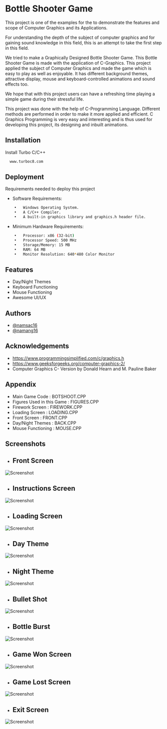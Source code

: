 
# Bottle Shooter Game

This project is one of the examples for the to demonstrate the features and scope of Computer Graphics and its Applications.

For understanding the depth of the subject of computer graphics and for gaining sound knowledge in this field, this is an attempt to take the first step in this field. 

We tried to make a Graphically Designed Bottle Shooter Game. This Bottle Shooter Game is made with the application of C-Graphics. This project applied the subject of Computer Graphics and made the game which is easy to play as well as enjoyable. It has different background themes, attractive display, mouse and keyboard-controlled animations and sound effects too.

We hope that with this project users can have a refreshing time playing a simple game during their stressful life.

This project was done with the help of C-Programming Language.  Different methods are performed in order to make it more applied and efficient. C Graphics Programming is very easy and interesting and is thus used for developing this project, its designing and inbuilt animations.



## Installation 

Install Turbo C/C++ 

```bash 
  www.turboc8.com
```
    
## Deployment

Requirements needed to deploy this project 

- Software Requirements:
```bash
    •	Windows Operating System.
    •	A C/C++ Compiler.
    •	A built-in graphics library and graphics.h header file.

```
- Minimum Hardware Requirements:
```bash
    •	Processor: x86 (32-bit)
    •	Processor Speed: 500 MHz
    •	Storage/Memory: 15 MB
    •	RAM: 64 MB
    •	Monitor Resolution: 640*480 Color Monitor

```


  
## Features

- Day/Night Themes
- Keyboard Functioning
- Mouse Functioning
- Awesome UI/UX

  
## Authors

- [@namsac16](https://www.github.com/namsac16)
- [@namang16](https://www.github.com/namang16)

  
## Acknowledgements

 - https://www.programmingsimplified.com/c/graphics.h
 - https://www.geeksforgeeks.org/computer-graphics-2/
 - Computer Graphics C- Version by Donald Hearn and M. Pauline Baker
  
## Appendix

- Main Game Code : BOTSHOOT.CPP
- Figures Used in this Game : FIGURES.CPP
- Firework Screen : FIREWORK.CPP
- Loading Screen : LOADING.CPP
- Front Screen : FRONT.CPP
- Day/Night Themes : BACK.CPP
- Mouse Functioning : MOUSE.CPP

## Screenshots
- ## Front Screen
![Screenshot](https://github.com/namang16/Bottle-Shooter-Game/blob/master/Figures/1_front.jpg)
- ## Instructions Screen
![Screenshot](https://github.com/namang16/Bottle-Shooter-Game/blob/master/Figures/2_instruct.jpg)
- ## Loading Screen
![Screenshot](https://github.com/namang16/Bottle-Shooter-Game/blob/master/Figures/3_load.jpg)
- ## Day Theme
![Screenshot](https://github.com/namang16/Bottle-Shooter-Game/blob/master/Figures/4_day.jpg)
- ## Night Theme
![Screenshot](https://github.com/namang16/Bottle-Shooter-Game/blob/master/Figures/5_night.jpg)
- ## Bullet Shot
![Screenshot](https://github.com/namang16/Bottle-Shooter-Game/blob/master/Figures/6_bullet.jpg)
- ## Bottle Burst
![Screenshot](https://github.com/namang16/Bottle-Shooter-Game/blob/master/Figures/7_burst.jpg)
- ## Game Won Screen
![Screenshot](https://github.com/namang16/Bottle-Shooter-Game/blob/master/Figures/8_won.jpg)
- ## Game Lost Screen
![Screenshot](https://github.com/namang16/Bottle-Shooter-Game/blob/master/Figures/9_lost.jpg)
- ## Exit Screen
![Screenshot](https://github.com/namang16/Bottle-Shooter-Game/blob/master/Figures/10_exit.jpg)

  
